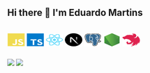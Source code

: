 ## Hi there 👋 I'm Eduardo Martins

<div style="display: inline_block"><br>
  <img align="center" alt="Js" height="30" width="40" src="https://raw.githubusercontent.com/devicons/devicon/master/icons/javascript/javascript-plain.svg">
  <img align="center" alt="Ts" height="30" width="40" src="https://raw.githubusercontent.com/devicons/devicon/master/icons/typescript/typescript-plain.svg">
  <img align="center" alt="React" height="30" width="40" src="https://raw.githubusercontent.com/devicons/devicon/master/icons/react/react-original.svg">
  <img align="center" alt="Python" height="30" width="40" src="https://raw.githubusercontent.com/devicons/devicon/master/icons/nextjs/nextjs-original.svg">
  <img align="center" alt="HTML" height="30" width="40" src="https://raw.githubusercontent.com/devicons/devicon/master/icons/postgresql/postgresql-original.svg">
  <img align="center" alt="HTML" height="30" width="40" src="https://raw.githubusercontent.com/devicons/devicon/master/icons/nodejs/nodejs-original.svg">
    <img align="center" alt="HTML" height="30" width="40" src="https://raw.githubusercontent.com/devicons/devicon/master/icons/nestjs/nestjs-original.svg">

</div>
  
  ##
 
<div> 
  <a href = "mailto:edu19_96@hotmail.com"><img src="https://img.shields.io/badge/-edu19_96@hotmail.com-%23333?style=for-the-badge&logo=&logoColor=white" target="_blank"></a>
  <a href="https://www.linkedin.com/in/edumartinsg/" target="_blank"><img src="https://img.shields.io/badge/-LinkedIn-%230077B5?style=for-the-badge&logo=linkedin&logoColor=white" target="_blank"></a> 
  
</div>
